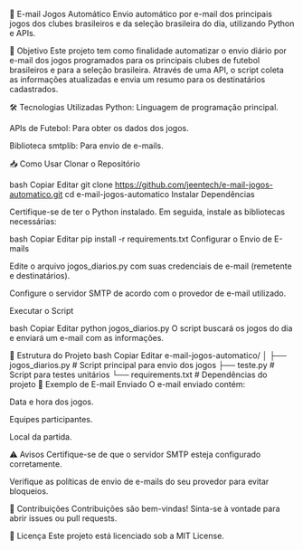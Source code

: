 📧 E-mail Jogos Automático
Envio automático por e-mail dos principais jogos dos clubes brasileiros e da seleção brasileira do dia, utilizando Python e APIs.

🚀 Objetivo
Este projeto tem como finalidade automatizar o envio diário por e-mail dos jogos programados para os principais clubes de futebol brasileiros e para a seleção brasileira. Através de uma API, o script coleta as informações atualizadas e envia um resumo para os destinatários cadastrados.

🛠️ Tecnologias Utilizadas
Python: Linguagem de programação principal.

APIs de Futebol: Para obter os dados dos jogos.

Biblioteca smtplib: Para envio de e-mails.

📥 Como Usar
Clonar o Repositório

bash
Copiar
Editar
git clone https://github.com/jeentech/e-mail-jogos-automatico.git
cd e-mail-jogos-automatico
Instalar Dependências

Certifique-se de ter o Python instalado. Em seguida, instale as bibliotecas necessárias:

bash
Copiar
Editar
pip install -r requirements.txt
Configurar o Envio de E-mails

Edite o arquivo jogos_diarios.py com suas credenciais de e-mail (remetente e destinatários).

Configure o servidor SMTP de acordo com o provedor de e-mail utilizado.

Executar o Script

bash
Copiar
Editar
python jogos_diarios.py
O script buscará os jogos do dia e enviará um e-mail com as informações.

📄 Estrutura do Projeto
bash
Copiar
Editar
e-mail-jogos-automatico/
│
├── jogos_diarios.py        # Script principal para envio dos jogos
├── teste.py                # Script para testes unitários
└── requirements.txt        # Dependências do projeto
📧 Exemplo de E-mail Enviado
O e-mail enviado contém:

Data e hora dos jogos.

Equipes participantes.

Local da partida.

⚠️ Avisos
Certifique-se de que o servidor SMTP esteja configurado corretamente.

Verifique as políticas de envio de e-mails do seu provedor para evitar bloqueios.

🤝 Contribuições
Contribuições são bem-vindas! Sinta-se à vontade para abrir issues ou pull requests.

📄 Licença
Este projeto está licenciado sob a MIT License.

